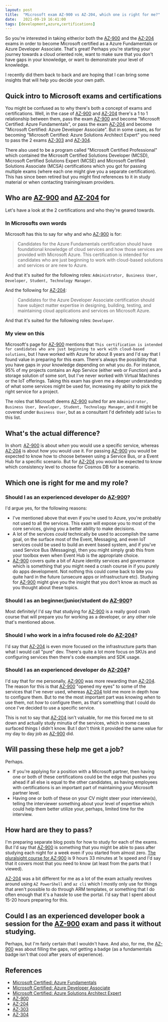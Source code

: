 ```yaml
---
layout: post
title:  "Microsoft exam AZ-900 vs AZ-204, which one is right for me?"
date:   2021-09-19 16:41:00
tags: [development,azure,certifications]
---
```


So you're interested in taking either/or both the [AZ-900](https://docs.microsoft.com/en-us/learn/certifications/exams/az-900) and the [AZ-204](https://docs.microsoft.com/en-us/learn/certifications/exams/az-204) exams in order to become Microsoft certified as a Azure Fundamentals or Azure Developer Associate. That's great! Perhaps you're starting your journey towards a cloud oriented role, want to make sure that you don't have gaps in your knowledge, or want to demonstrate your level of knowledge.

I recently did them back to back and are hoping that I can bring some insights that will help you decide your own path.

## Quick intro to Microsoft exams and certifications
You might be confused as to why there's both a concept of exams and certifications. Well, in the case of [AZ-900](https://docs.microsoft.com/en-us/learn/certifications/exams/az-900) and [AZ-204](https://docs.microsoft.com/en-us/learn/certifications/exams/az-204) there's a 1 to 1 relationship between them, pass the exam [AZ-900](https://docs.microsoft.com/en-us/learn/certifications/exams/az-900) and become "Microsoft Certified: Azure Fundamentals", or pass the exam [AZ-204](https://docs.microsoft.com/en-us/learn/certifications/exams/az-204) and become "Microsoft Certified: Azure Developer Associate". But in some cases, as for becoming "Microsoft Certified: Azure Solutions Architect Expert" you need to pass the 2 exams [AZ-303](https://docs.microsoft.com/en-us/learn/certifications/exams/az-303) and [AZ-304](https://docs.microsoft.com/en-us/learn/certifications/exams/az-304).

There also used to be a program called "Microsoft Certified Professional" which contained the Microsoft Certified Solutions Developer (MCSD), Microsoft Certified Solutions Expert (MCSE) and Microsoft Certified Solutions Associate (MCSA) certifications which you got for passing multiple exams (where each one might give you a separate certification). This has since been retired but you might find references to it in study material or when contacting training/exam providers.

## Who are [AZ-900](https://docs.microsoft.com/en-us/learn/certifications/exams/az-900) and [AZ-204](https://docs.microsoft.com/en-us/learn/certifications/exams/az-204) for
Let's have a look at the 2 certifications and who they're geared towards.

### In Microsofts own words

Microsoft has this to say for why and who [AZ-900](https://docs.microsoft.com/en-us/learn/certifications/exams/az-900) is for:
> Candidates for the Azure Fundamentals certification should have foundational knowledge of cloud services and how those services are provided with Microsoft Azure. This certification is intended for candidates who are just beginning to work with cloud-based solutions and services or are new to Azure.

And that it's suited for the following roles: `Administrator, Business User, Developer, Student, Technology Manager`.

And the following for [AZ-204](https://docs.microsoft.com/en-us/learn/certifications/exams/az-204):
> Candidates for the Azure Developer Associate certification should have subject matter expertise in designing, building, testing, and maintaining cloud applications and services on Microsoft Azure.

And that it's suited for the following roles: `Developer`.

### My view on this
Microsoft's page for [AZ-900](https://docs.microsoft.com/en-us/learn/certifications/exams/az-900) mentions that `This certification is intended for candidates who are just beginning to work with cloud-based solutions`, but I have worked with Azure for about 8 years and I'd say that I found value in preparing for this exam. There's always the possibility that you have gaps in your knowledge depending on what you do. For instance, 95% of my projects contains an App Service (either web or Function) and a storage solution of some sort, but I've never worked with Virtual Machines or the IoT offerings. Taking this exam has given me a deeper understanding of what some services might be used for, increasing my ability to pick the right service for a project.

The roles that Microsoft deems [AZ-900](https://docs.microsoft.com/en-us/learn/certifications/exams/az-900) suited for are `Administrator, Business User, Developer, Student, Technology Manager`, and it might be covered under `Business User`, but as a consultant I'd definitely add `Sales` to this list.

## What's the actual difference?
In short: [AZ-900](https://docs.microsoft.com/en-us/learn/certifications/exams/az-900) is about *when* you would use a specific service, whereas [AZ-204](https://docs.microsoft.com/en-us/learn/certifications/exams/az-204) is about *how* you would use it. For passing [AZ-900](https://docs.microsoft.com/en-us/learn/certifications/exams/az-900) you would be expected to know how to choose between using a Service Bus, or a Event Hub for a specific scenario. But for [AZ-204](https://docs.microsoft.com/en-us/learn/certifications/exams/az-204) you would be expected to know which consistency level to choose for Cosmos DB for a scenario.

## Which one is right for me and my role?

### Should I as an experienced developer do [AZ-900](https://docs.microsoft.com/en-us/learn/certifications/exams/az-900)?
I'd argue yes, for the following reasons:
- I've mentioned above that even if you're used to Azure, you're probably not used to all the services. This exam will expose you to most of the core services, giving you a better ability to make decisions.
- A lot of the services *could* technically be used to accomplish the same goal, on the surface most of the Event, Messaging, and even IoT services could be used to build an event based system, and if you've used Service Bus (Messaging), then you might simply grab this from your toolbox even when Event Hub is the appropriate choice.
- [AZ-900](https://docs.microsoft.com/en-us/learn/certifications/exams/az-900) covers quite a bit of Azure identity services and governance which is something that you might need a crash course in if you purely do apps development. Not nothing this could come back to bite you quite hard in the future (unsecure apps or infrastructure etc). Studying for [AZ-900](https://docs.microsoft.com/en-us/learn/certifications/exams/az-900) might give you the insight that you don't know as much as you thought about these topics.

### Should I as an beginner/junior/student do [AZ-900](https://docs.microsoft.com/en-us/learn/certifications/exams/az-900)?
Most definitely! I'd say that studying for [AZ-900](https://docs.microsoft.com/en-us/learn/certifications/exams/az-900) is a really good crash course that will prepare you for working as a developer, or any other role that's mentioned above.

### Should I who work in a infra focused role do [AZ-204](https://docs.microsoft.com/en-us/learn/certifications/exams/az-204)?
I'd say that [AZ-204](https://docs.microsoft.com/en-us/learn/certifications/exams/az-204) is even more focused on the infrastructure parts than what I would call "pure" dev. There's quite a lot more focus on SKUs and configuring services then there's code examples and SDK usage.

### Should I as an experienced developer do [AZ-204](https://docs.microsoft.com/en-us/learn/certifications/exams/az-204)?
I'd say that for me personally, [AZ-900](https://docs.microsoft.com/en-us/learn/certifications/exams/az-900) was more rewarding than [AZ-204](https://docs.microsoft.com/en-us/learn/certifications/exams/az-204). The reason for this is that [AZ-900](https://docs.microsoft.com/en-us/learn/certifications/exams/az-900) "opened my eyes" to some of the services that I've never used, whereas [AZ-204](https://docs.microsoft.com/en-us/learn/certifications/exams/az-204) told me more in depth how to configure them. But to me the most important part was knowing *when* to use them, not *how* to configure them, as that's something that I could do once I've decided to use a specific service.

This is not to say that [AZ-204](https://docs.microsoft.com/en-us/learn/certifications/exams/az-204) isn't valuable, for me this forced me to sit down and actually study minutia of the services, which in some cases surfaced things I didn't know. But I don't think it provided the same value for my day to day job as [AZ-900](https://docs.microsoft.com/en-us/learn/certifications/exams/az-900) did.

## Will passing these help me get a job?
Perhaps.
- If you're applying for a position with a Microsoft partner, then having one or both of these certifications could be the edge that pushes you ahead if all else is equal to the other candidates, as having employees with certifications is an important part of maintaining your Microsoft partner level.
- Having one or both of these on your CV might steer your interview(s), telling the interviewer something about your level of expertise which could help them better utilize your, perhaps, limited time for the interview.

## How hard are they to pass?
I'm preparing separate blog posts for how to study for each of the exams. But I'd say that [AZ-900](https://docs.microsoft.com/en-us/learn/certifications/exams/az-900) is something that you might be able to pass after studying each night for a week even if you started from almost zero. [The pluralsight course for AZ-900](https://app.pluralsight.com/paths/certificate/microsoft-azure-fundamentals-az-900) is 9 hours 33 minutes at 1x speed and I'd say that it covers most that you need to know (at least from the parts that I viewed).

[AZ-204](https://docs.microsoft.com/en-us/learn/certifications/exams/az-204) was a bit different for me as a lot of the exam actually revolves around using `AZ PowerShell` and `az cli` which I mostly only use for things that aren't possible to do through ARM templates, or something that I do often enough that it's a hassle to use the portal. I'd say that I spent about 15-20 hours preparing for this.

## Could I as an experienced developer book a session for the [AZ-900](https://docs.microsoft.com/en-us/learn/certifications/exams/az-900) exam and pass it without studying.
Perhaps, but I'm fairly certain that I wouldn't have. And also, for me, the [AZ-900](https://docs.microsoft.com/en-us/learn/certifications/exams/az-900) was about filling the gaps, not getting a badge (as a fundamentals badge isn't that cool after years of experience).

## References
- [Microsoft Certified: Azure Fundamentals](https://docs.microsoft.com/en-us/learn/certifications/azure-fundamentals/)
- [Microsoft Certified: Azure Developer Associate](https://docs.microsoft.com/en-us/learn/certifications/azure-developer/)
- [Microsoft Certified: Azure Solutions Architect Expert](https://docs.microsoft.com/en-us/learn/certifications/azure-solutions-architect/)
- [AZ-900](https://docs.microsoft.com/en-us/learn/certifications/exams/az-900)
- [AZ-204](https://docs.microsoft.com/en-us/learn/certifications/exams/az-204)
- [AZ-303](https://docs.microsoft.com/en-us/learn/certifications/exams/az-303)
- [AZ-304](https://docs.microsoft.com/en-us/learn/certifications/exams/az-304)
